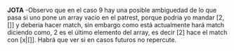 ********JOTA********
-Observo que en el caso 9 hay una posible ambiguedad de lo que pasa si uno pone un array vacio en el patrest,
porque podria yo mandar [2,[]] y deberia hacer match, sin embargo como está actualmente hará match diciendo como,
2 es el último elemento del array, es decir [2] hace el match con [x|[]]. Habrá que ver si en casos futuros no
repercute.
